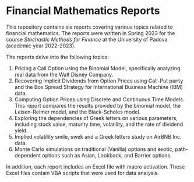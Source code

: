 # Financial Mathematics Reports
This repository contains six reports covering various topics related to financial mathematics. The reports were written in Spring 2023 for the course 
*Stochastic Methods for Finance* at the University of Padova (academic year 2022-2023).

The reports delve into the following topics:
1. Pricing a Call Option using the Binomial Model, specifically analyzing real data from the Walt Disney Company.
2. Recovering Implicit Dividends from Option Prices using Call-Put parity and the Box Spread Strategy for International Business Machine (IBM) data.
3. Computing Option Prices using Discrete and Continuous Time Models. This report compares the results provided by the binomial model, the Leisen-Reimer model, and the Black-Scholes model.
4. Exploring the dependencies of Greek letters on various parameters, including stock value, maturity time, volatility, and the rate of dividend yield.
5. Implied volatility smile, swek and a Greek letters study on AirBNB Inc. data.
6. Monte Carlo simulations on traditional (Vanilla) options and exotic, path-dependent options such as Asian, Lookback, and Barrier options.

In addition, each report includes an Excel file with macro activation. These Excel files contain VBA scripts that were used for data analysis.

